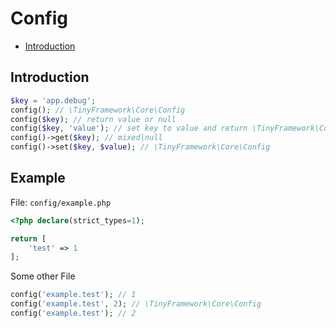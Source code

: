 # Config

- [Introduction](#introduction)

## Introduction
```php
$key = 'app.debug';
config(); // \TinyFramework\Core\Config
config($key); // return value or null
config($key, 'value'); // set key to value and return \TinyFramework\Core\Config 
config()->get($key); // mixed|null
config()->set($key, $value); // \TinyFramework\Core\Config
```

## Example
File: `config/example.php`
```php
<?php declare(strict_types=1);

return [
    'test' => 1
];
```

Some other File
```php
config('example.test'); // 1
config('example.test', 2); // \TinyFramework\Core\Config
config('example.test'); // 2
```
